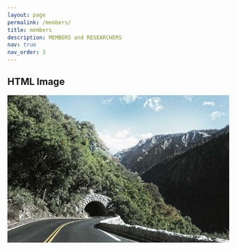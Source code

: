 ```yaml
---
layout: page
permalink: /members/
title: members
description: MEMBERS and RESEARCHERS
nav: true
nav_order: 3
---
```

<html>
<body>
<h2>HTML Image</h2>
<img src="1.jpg" width="500" height="333">
</body>
</html>

